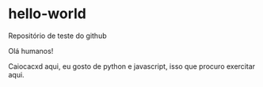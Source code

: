 # hello-world
Repositório de teste do github

Olá humanos!

Caiocacxd aqui, eu gosto de python e javascript, isso que procuro exercitar aqui.
